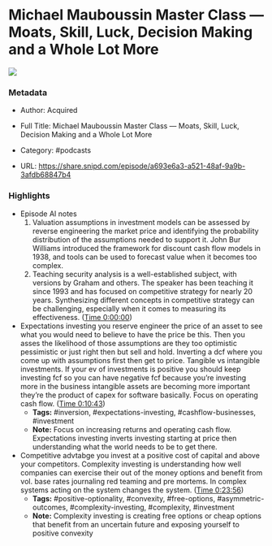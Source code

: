 # Michael Mauboussin Master Class — Moats, Skill, Luck, Decision Making and a Whole Lot More

![](https://images.weserv.nl/?url=https%3A%2F%2Fssl-static.libsyn.com%2Fp%2Fassets%2F6%2Fe%2F9%2Fa%2F6e9a65e64da0bbaf16c3140a3186d450%2FAlbum_Art_2023.png&w=100&h=100)

### Metadata

- Author: Acquired
- Full Title: Michael Mauboussin Master Class — Moats, Skill, Luck, Decision Making and a Whole Lot More
- Category: #podcasts



- URL: https://share.snipd.com/episode/a693e6a3-a521-48af-9a9b-3afdb68847b4

### Highlights

- Episode AI notes
  1. Valuation assumptions in investment models can be assessed by reverse engineering the market price and identifying the probability distribution of the assumptions needed to support it. John Bur Williams introduced the framework for discount cash flow models in 1938, and tools can be used to forecast value when it becomes too complex.
  2. Teaching security analysis is a well-established subject, with versions by Graham and others. The speaker has been teaching it since 1993 and has focused on competitive strategy for nearly 20 years. Synthesizing different concepts in competitive strategy can be challenging, especially when it comes to measuring its effectiveness. ([Time 0:00:00](https://share.snipd.com/episode-takeaways/53e3a1c6-b5b8-4395-81e9-f0637b4d87f9))
- Expectations investing you reserve engineer the price of an asset to see what you would need to believe to have the price be this. Then you asses the likelihood of those assumptions are they too optimistic pessimistic or just right then but sell and hold. Inverting a dcf where you come up with assumptions first then get to price. Tangible vs intangible investments. If your ev of investments is positive you should keep investing fcf so you can have negative fcf because you’re investing more in the business intangible assets are becoming more important they’re the product of capex for software basically. Focus on operating cash flow. ([Time 0:10:43](https://share.snipd.com/snip/11cd0312-830a-4928-b0ae-e4cd974d6dab))
    - **Tags:** #inversion, #expectations-investing, #cashflow-businesses, #investment
    - **Note:** Focus on increasing returns and operating cash flow. Expectations investing inverts investing starting at price then understanding what the world needs to be to get there.
- Competitive advtabge you invest at a positive cost of capital and above your competitors. Complexity investing is understanding how well companies can exercise their out of the money options and benefit from vol. base rates journaling red teaming and pre mortems. In complex systems acting on the system changes the system. ([Time 0:23:56](https://share.snipd.com/snip/5f1cd935-a9a6-4def-8fc0-1279cbaaacff))
    - **Tags:** #positive-optionality, #convexity, #free-options, #asymmetric-outcomes, #complexity-investing, #complexity, #investment
    - **Note:** Complexity investing is creating free options or cheap options that benefit from an uncertain future and exposing yourself to positive convexity
